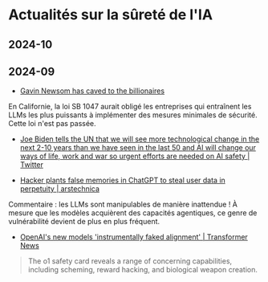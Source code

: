 
# Actualités sur la sûreté de l'IA

## 2024-10


## 2024-09

- [Gavin Newsom has caved to the billionaires](https://www.transformernews.ai/p/gavin-newsom-1047-veto)

En Californie, la loi SB 1047 aurait obligé les entreprises qui entraînent les LLMs les plus puissants à implémenter des mesures minimales de sécurité. Cette loi n'est pas passée.

- [Joe Biden tells the UN that we will see more technological change in the next 2-10 years than we have seen in the last 50 and AI will change our ways of life, work and war so urgent efforts are needed on AI safety | Twitter](https://x.com/tsarnick/status/1838721620808208884)

- [Hacker plants false memories in ChatGPT to steal user data in perpetuity | arstechnica](https://arstechnica.com/security/2024/09/false-memories-planted-in-chatgpt-give-hacker-persistent-exfiltration-channel/)

Commentaire : les LLMs sont manipulables de manière inattendue ! À mesure que les modèles acquièrent des capacités agentiques, ce genre de vulnérabilité devient de plus en plus fréquent.

- [OpenAI's new models 'instrumentally faked alignment' | Transformer News](https://www.transformernews.ai/p/openai-o1-alignment-faking)
> The o1 safety card reveals a range of concerning capabilities, including scheming, reward hacking, and biological weapon creation.